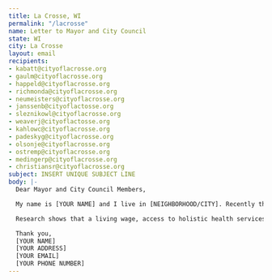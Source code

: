 ```yaml
---
title: La Crosse, WI
permalink: "/lacrosse"
name: Letter to Mayor and City Council
state: WI
city: La Crosse
layout: email
recipients:
- kabatt@cityoflacrosse.org
- gaulm@cityoflacrosse.org
- happeld@cityoflacrosse.org
- richmonda@cityoflacrosse.org
- neumeisters@cityoflacrosse.org
- janssenb@cityoflactosse.org
- sleznikowl@cityoflacrosse.org
- weaverj@cityoflactosse.org
- kahlowc@cityoflacrosse.org
- padeskyg@cityoflacrosse.org
- olsonje@cityoflacrosse.org
- ostremp@cityoflacrosse.org
- medingerp@cityoflacrosse.org
- christiansr@cityoflacrosse.org
subject: INSERT UNIQUE SUBJECT LINE
body: |-
  Dear Mayor and City Council Members,

  My name is [YOUR NAME] and I live in [NEIGHBORHOOD/CITY]. Recently the city of La Crosse added a website to display ‘transparency in policing.’ While I applaud the willingness to listen to protesters and add a measure like this, we in the community are well aware that with such serious issues in our city, state, and country, more serious measures must be taken. That is why I am asking that the La Crosse Council make a more overt and visible commitment to racial justice by reallocating law enforcement funding towards city welfare programs that provide support for those most vulnerable in our community, and programs that facilitate the dismantling of racial and class inequality.

  Research shows that a living wage, access to holistic health services and treatment, educational opportunity, and stable housing are far more successful at promoting community safety than police or prisons. As such, I demand more aggressive financial support be directed to those areas. I also urge the La Crosse Council to enact legislation that holds police accountable and to overturn policies that allow police to engage in unlawful behavior with impunity. People are marching in the streets because they know that these actions will result in a healthier, more just society. Can I count on your focus on social service programs?

  Thank you,
  [YOUR NAME]
  [YOUR ADDRESS]
  [YOUR EMAIL]
  [YOUR PHONE NUMBER]
---
```


